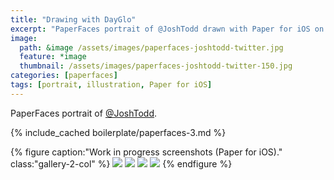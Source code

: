 ```yaml
---
title: "Drawing with DayGlo"
excerpt: "PaperFaces portrait of @JoshTodd drawn with Paper for iOS on an iPad."
image: 
  path: &image /assets/images/paperfaces-joshtodd-twitter.jpg 
  feature: *image
  thumbnail: /assets/images/paperfaces-joshtodd-twitter-150.jpg
categories: [paperfaces]
tags: [portrait, illustration, Paper for iOS]
---
```


PaperFaces portrait of [@JoshTodd](https://twitter.com/JoshTodd).

{% include_cached boilerplate/paperfaces-3.md %}

{% figure caption:"Work in progress screenshots (Paper for iOS)." class:"gallery-2-col" %}
[![](/assets/images/paperfaces-joshtodd-process-1-600.jpg)](/assets/images/paperfaces-joshtodd-process-1-lg.jpg)
[![](/assets/images/paperfaces-joshtodd-process-2-600.jpg)](/assets/images/paperfaces-joshtodd-process-2-lg.jpg)
[![](/assets/images/paperfaces-joshtodd-process-3-600.jpg)](/assets/images/paperfaces-joshtodd-process-3-lg.jpg)
[![](/assets/images/paperfaces-joshtodd-process-4-600.jpg)](/assets/images/paperfaces-joshtodd-process-4-lg.jpg)
{% endfigure %}
